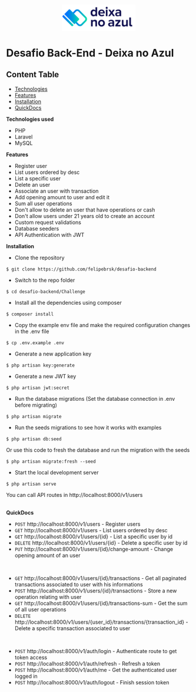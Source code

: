 <p align="center"><a href="https://github.com/deixanoazul/desafio-backend/blob/main/DNA.png?raw=true" target="_blank"><img src="https://github.com/deixanoazul/desafio-backend/raw/main/DNA.png" width="200"></a></p>


# Desafio Back-End - Deixa no Azul

## Content Table

* [Technologies](#technologies)
* [Features](#features)
* [Installation](#instalation)
* [QuickDocs](#docs)

<a name="technologies">**Technologies used**</a>
- PHP 
- Laravel
- MySQL


<a name="features">**Features**</a>
- Register user
- List users ordered by desc
- List a specific user
- Delete an user
- Associate an user with transaction
- Add opening amount to user and edit it
- Sum all user operations
- Don't allow to delete an user that have operations or cash
- Don't allow users under 21 years old to create an account
- Custom request validations
- Database seeders
- API Authentication with JWT

<a name="instalation">**Installation**</a><br>
- Clone the repository<br>
```
$ git clone https://github.com/felipebrsk/desafio-backend
```
- Switch to the repo folder<br>
```
$ cd desafio-backend/Challenge
```
- Install all the dependencies using composer<br>
```
$ composer install
```
- Copy the example env file and make the required configuration changes in the .env file<br>
```
$ cp .env.example .env
```
- Generate a new application key<br>
```
$ php artisan key:generate
```
- Generate a new JWT key<br>
```
$ php artisan jwt:secret
```
- Run the database migrations (Set the database connection in .env before migrating)<br>
```
$ php artisan migrate
```
- Run the seeds migrations to see how it works with examples<br>
```
$ php artisan db:seed
```
Or use this code to fresh the database and run the migration with the seeds<br>
```
$ php artisan migrate:fresh --seed
```
- Start the local development server<br>
```
$ php artisan serve
```
You can call API routes in http://localhost:8000/v1/users
<br/>
<br/>

<a name="docs">**QuickDocs**</a>

- `POST` http://localhost:8000/v1/users - Register users
- `GET` http://localhost:8000/v1/users - List users ordered by desc
- `GET` http://localhost:8000/v1/users/{id} - List a specific user by id
- `DELETE` http://localhost:8000/v1/users/{id} - Delete a specific user by id
- `PUT` http://localhost:8000/v1/users/{id}/change-amount - Change opening amount of an user

<br/>

- `GET` http://localhost:8000/v1/users/{id}/transactions - Get all paginated transactions associated to user with his informations 
- `POST` http://localhost:8000/v1/users/{id}/transactions - Store a new operation relating with user
- `GET` http://localhost:8000/v1/users/{id}/transactions-sum - Get the sum of all user operations
- `DELETE` http://localhost:8000/v1/users/{user_id}/transactions/{transaction_id} - Delete a specific transaction associated to user

<br/>

- `POST` http://localhost:8000/v1/auth/login - Authenticate route to get token access
- `POST` http://localhost:8000/v1/auth/refresh - Refresh a token
- `POST` http://localhost:8000/v1/auth/me - Get the authenticated user logged in
- `POST` http://localhost:8000/v1/auth/logout - Finish session token 